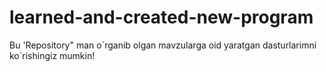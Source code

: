 # learned-and-created-new-program
Bu 'Repository" man o\`rganib olgan mavzularga oid yaratgan dasturlarimni ko\`rishingiz mumkin!
